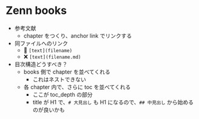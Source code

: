 # Zenn books
- 参考文献
    - chapter をつくり、anchor link でリンクする
- 同ファイルへのリンク
    - 🔴 `[text](filename)`
    - ❌ `[text](filename.md)`
- 目次構造どうすべき？
    - books 側で chapter を並べてくれる
        - これはネストできない
    - 各 chapter 内で、さらに toc を並べてくれる
        - ここが toc_depth の部分
        - title が H1 で、`# 大見出し` も H1 になるので、`## 中見出し` から始めるのが良いかも
